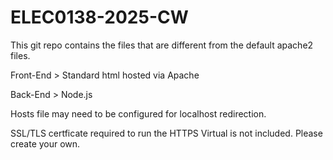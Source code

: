 # ELEC0138-2025-CW

This git repo contains the files that are different from the default apache2 files.

Front-End > Standard html hosted via Apache

Back-End > Node.js

Hosts file may need to be configured for localhost redirection.

SSL/TLS certficate required to run the HTTPS Virtual is not included. Please create your own.
